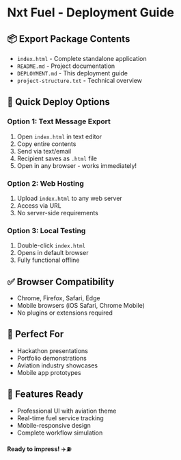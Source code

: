 # Nxt Fuel - Deployment Guide

## 📦 Export Package Contents
- `index.html` - Complete standalone application
- `README.md` - Project documentation  
- `DEPLOYMENT.md` - This deployment guide
- `project-structure.txt` - Technical overview

## 🚀 Quick Deploy Options

### Option 1: Text Message Export
1. Open `index.html` in text editor
2. Copy entire contents
3. Send via text/email
4. Recipient saves as `.html` file
5. Open in any browser - works immediately!

### Option 2: Web Hosting
1. Upload `index.html` to any web server
2. Access via URL
3. No server-side requirements

### Option 3: Local Testing
1. Double-click `index.html`
2. Opens in default browser
3. Fully functional offline

## ✅ Browser Compatibility
- Chrome, Firefox, Safari, Edge
- Mobile browsers (iOS Safari, Chrome Mobile)
- No plugins or extensions required

## 🎯 Perfect For
- Hackathon presentations
- Portfolio demonstrations
- Aviation industry showcases
- Mobile app prototypes

## 📱 Features Ready
- Professional UI with aviation theme
- Real-time fuel service tracking
- Mobile-responsive design
- Complete workflow simulation

**Ready to impress!** ✈️⛽
